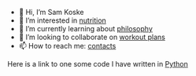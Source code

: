 - 👋 Hi, I’m Sam Koske
- 👀 I’m interested in [nutrition](https://github.com/sjkoske/sjkoske/blob/main/nutrition.md)
- 🌱 I’m currently learning about [philosophy]()
- 💞️ I’m looking to collaborate on [workout plans]()
- 📫 How to reach me: [contacts]()

Here is a link to one some code I have written in [Python]()

<!---
sjkoske/sjkoske is a ✨ special ✨ repository because its `README.md` (this file) appears on your GitHub profile.
You can click the Preview link to take a look at your changes.
--->
